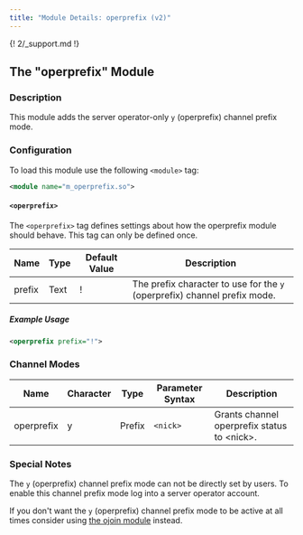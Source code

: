 ```yaml
---
title: "Module Details: operprefix (v2)"
---
```


{! 2/_support.md !}

## The "operprefix" Module

### Description

This module adds the server operator-only `y` (operprefix) channel prefix mode.

### Configuration

To load this module use the following `<module>` tag:

```xml
<module name="m_operprefix.so">
```

#### `<operprefix>`

The `<operprefix>` tag defines settings about how the operprefix module should behave. This tag can only be defined once.

Name   | Type | Default Value | Description
------ | ---- | ------------- | -----------
prefix | Text | !             | The prefix character to use for the `y` (operprefix) channel prefix mode.

##### Example Usage

```xml
<operprefix prefix="!">
```

### Channel Modes

Name       | Character | Type      | Parameter Syntax | Description
---------- | --------- | --------- | ---------------- | -----------
operprefix | y         | Prefix    | `<nick>`         | Grants channel operprefix status to &lt;nick&gt;.

### Special Notes

The `y` (operprefix) channel prefix mode can not be directly set by users. To enable this channel prefix mode log into a server operator account.

If you don't want the `y` (operprefix) channel prefix mode to be active at all times consider using [the ojoin module](/2/modules/ojoin) instead.
